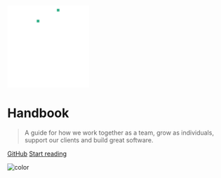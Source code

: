 <img src="/logo.svg" alt="Pixie Labs Logo" style="max-width: 300px" />

# Handbook

> A guide for how we work together as a team, grow as individuals,
> support our clients and build great software.

[GitHub](https://github.com/pixielabs/handbook/)
[Start reading](#welcome)


![color](#282f36)
